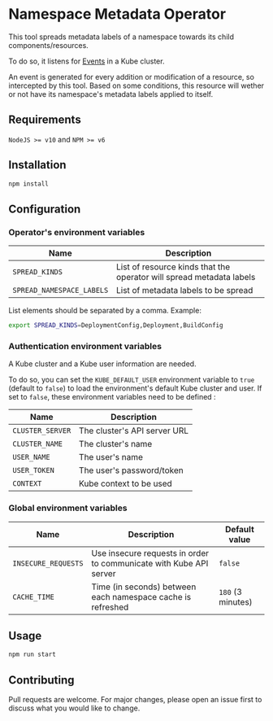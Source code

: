 # Namespace Metadata Operator

This tool spreads metadata labels of a namespace towards its child components/resources.

To do so, it listens for [Events](https://docs.openshift.com/container-platform/4.5/rest_api/metadata_apis/event-core-v1.html) in a Kube cluster.

An event is generated for every addition or modification of a resource, so intercepted by this tool. Based on some conditions, this resource will wether or not have its namespace's metadata labels applied to itself.

## Requirements

`NodeJS >= v10` and `NPM >= v6`

## Installation

```bash
npm install
```

## Configuration

### Operator's environment variables

| Name | Description |
|------|-------------|
|`SPREAD_KINDS`|List of resource kinds that the operator will spread metadata labels|
|`SPREAD_NAMESPACE_LABELS`|List of metadata labels to be spread|

List elements should be separated by a comma. Example:
```bash
export SPREAD_KINDS=DeploymentConfig,Deployment,BuildConfig
```  

### Authentication environment variables

A Kube cluster and a Kube user information are needed.

To do so, you can set the `KUBE_DEFAULT_USER` environment variable to `true` (default to `false`) to load the environment's default Kube cluster and user.
If set to `false`, these environment variables need to be defined :

| Name | Description |
|------|-------------|
|`CLUSTER_SERVER`|The cluster's API server URL|
|`CLUSTER_NAME`|The cluster's name|
|`USER_NAME`|The user's name|
|`USER_TOKEN`|The user's password/token|
|`CONTEXT`|Kube context to be used|

### Global environment variables

| Name | Description | Default value |
|------|-------------|---------------|
|`INSECURE_REQUESTS`|Use insecure requests in order to communicate with Kube API server|`false`|
|`CACHE_TIME`|Time (in seconds) between each namespace cache is refreshed|`180` (3 minutes)|

## Usage

```bash
npm run start
```

## Contributing

Pull requests are welcome. For major changes, please open an issue first to discuss what you would like to change.